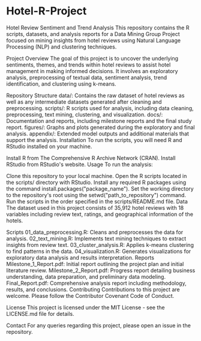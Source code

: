 # Hotel-R-Project
Hotel Review Sentiment and Trend Analysis
This repository contains the R scripts, datasets, and analysis reports for a Data Mining Group Project focused on mining insights from hotel reviews using Natural Language Processing (NLP) and clustering techniques.

Project Overview
The goal of this project is to uncover the underlying sentiments, themes, and trends within hotel reviews to assist hotel management in making informed decisions. It involves an exploratory analysis, preprocessing of textual data, sentiment analysis, trend identification, and clustering using k-means.

Repository Structure
data/: Contains the raw dataset of hotel reviews as well as any intermediate datasets generated after cleaning and preprocessing.
scripts/: R scripts used for analysis, including data cleaning, preprocessing, text mining, clustering, and visualization.
docs/: Documentation and reports, including milestone reports and the final study report.
figures/: Graphs and plots generated during the exploratory and final analysis.
appendix/: Extended model outputs and additional materials that support the analysis.
Installation
To run the scripts, you will need R and RStudio installed on your machine.

Install R from The Comprehensive R Archive Network (CRAN).
Install RStudio from RStudio's website.
Usage
To run the analysis:

Clone this repository to your local machine.
Open the R scripts located in the scripts/ directory with RStudio.
Install any required R packages using the command install.packages("package_name").
Set the working directory to the repository's root using the setwd("path_to_repository") command.
Run the scripts in the order specified in the scripts/README.md file.
Data
The dataset used in this project consists of 35,912 hotel reviews with 18 variables including review text, ratings, and geographical information of the hotels.

Scripts
01_data_preprocessing.R: Cleans and preprocesses the data for analysis.
02_text_mining.R: Implements text mining techniques to extract insights from review text.
03_cluster_analysis.R: Applies k-means clustering to find patterns in the data.
04_visualization.R: Generates visualizations for exploratory data analysis and results interpretation.
Reports
Milestone_1_Report.pdf: Initial report outlining the project plan and initial literature review.
Milestone_2_Report.pdf: Progress report detailing business understanding, data preparation, and preliminary data modeling.
Final_Report.pdf: Comprehensive analysis report including methodology, results, and conclusions.
Contributing
Contributions to this project are welcome. Please follow the Contributor Covenant Code of Conduct.

License
This project is licensed under the MIT License - see the LICENSE.md file for details.

Contact
For any queries regarding this project, please open an issue in the repository.
